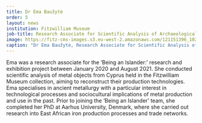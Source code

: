 ```yaml
---
title: Dr Ema Baužytė
order: 5
layout: news
institution: Fitzwilliam Museum
job-title: Research Associate for Scientific Analysis of Archaeological Metals
image: https://fitz-cms-images.s3.eu-west-2.amazonaws.com/121151396_10219001222637865_6401241136449979207_o-copy-1-.jpg
caption: "Dr Ema Baužytė, Research Associate for Scientific Analysis of Archaeological Metals, The Fitzwilliam Museum, Cambridge."
---
```

Ema was a research associate for the ‘Being an Islander:’ research and exhibition project between January 2020 and August 2021. She conducted scientific analysis of metal objects from Cyprus held in the Fitzwilliam Museum collection, aiming to reconstruct their production technologies. Ema specialises in ancient metallurgy with a particular interest in technological processes and sociocultural implications of metal production and use in the past. Prior to joining the ‘Being an Islander’ team, she completed her PhD at Aarhus University, Denmark, where she carried out research into East African iron production processes and trade networks.

 

